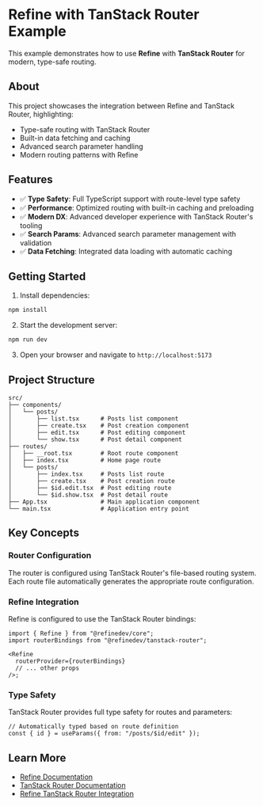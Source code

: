 # Refine with TanStack Router Example

This example demonstrates how to use **Refine** with **TanStack Router** for modern, type-safe routing.

## About

This project showcases the integration between Refine and TanStack Router, highlighting:

- Type-safe routing with TanStack Router
- Built-in data fetching and caching
- Advanced search parameter handling
- Modern routing patterns with Refine

## Features

- ✅ **Type Safety**: Full TypeScript support with route-level type safety
- ✅ **Performance**: Optimized routing with built-in caching and preloading
- ✅ **Modern DX**: Advanced developer experience with TanStack Router's tooling
- ✅ **Search Params**: Advanced search parameter management with validation
- ✅ **Data Fetching**: Integrated data loading with automatic caching

## Getting Started

1. Install dependencies:

```bash
npm install
```

2. Start the development server:

```bash
npm run dev
```

3. Open your browser and navigate to `http://localhost:5173`

## Project Structure

```
src/
├── components/
│   └── posts/
│       ├── list.tsx      # Posts list component
│       ├── create.tsx    # Post creation component
│       ├── edit.tsx      # Post editing component
│       └── show.tsx      # Post detail component
├── routes/
│   ├── __root.tsx        # Root route component
│   ├── index.tsx         # Home page route
│   └── posts/
│       ├── index.tsx     # Posts list route
│       ├── create.tsx    # Post creation route
│       ├── $id.edit.tsx  # Post editing route
│       └── $id.show.tsx  # Post detail route
├── App.tsx               # Main application component
└── main.tsx              # Application entry point
```

## Key Concepts

### Router Configuration

The router is configured using TanStack Router's file-based routing system. Each route file automatically generates the appropriate route configuration.

### Refine Integration

Refine is configured to use the TanStack Router bindings:

```tsx
import { Refine } from "@refinedev/core";
import routerBindings from "@refinedev/tanstack-router";

<Refine
  routerProvider={routerBindings}
  // ... other props
/>;
```

### Type Safety

TanStack Router provides full type safety for routes and parameters:

```tsx
// Automatically typed based on route definition
const { id } = useParams({ from: "/posts/$id/edit" });
```

## Learn More

- [Refine Documentation](https://refine.dev/docs)
- [TanStack Router Documentation](https://tanstack.com/router)
- [Refine TanStack Router Integration](https://refine.dev/docs/router-integrations/tanstack-router)
